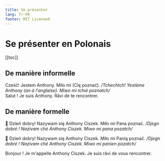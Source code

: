 ```yaml
---
title: Se présenter
lang: fr-FR
footer: MIT Licensed
---
```


# Se présenter en Polonais

[[toc]]


## De manière informelle

Cześć! Jestem Anthony. Miło mi (Cię poznać). */Tchechtch! Yestème Anthony (an à l'anglaise). Miwo mi tchié poznatch/*  
Salut ! Je suis Anthony. Râvi de te rencontrer.

## De manière formelle
:man: Dzień dobry! Nazywam się Anthony Ciszek. Miło mi Pana poznać. */Djegn dobré ! Nazivam ché Anthony Ciszek. Miwo mi pana pozatch/*

:woman: Dzień dobry! Nazywam się Anthony Ciszek. Miło mi Panią poznać. */Djegn dobré ! Nazivam ché Anthony Ciszek. Miwo mi panien pozatch/*

Bonjour ! Je m'appelle Anthony Ciszek. Je suis râvi de vous rencontrer.